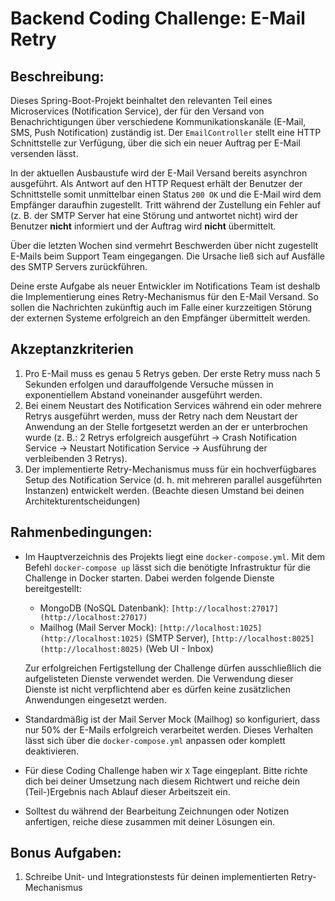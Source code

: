 # Backend Coding Challenge: E-Mail Retry

## Beschreibung:

Dieses Spring-Boot-Projekt beinhaltet den relevanten Teil eines Microservices (Notification Service), der für den Versand von Benachrichtigungen über verschiedene Kommunikationskanäle (E-Mail, SMS, Push Notification) zuständig ist. Der `EmailController` stellt eine HTTP Schnittstelle zur Verfügung, über die sich ein neuer Auftrag per E-Mail versenden lässt.

In der aktuellen Ausbaustufe wird der E-Mail Versand bereits asynchron ausgeführt. Als Antwort auf den HTTP Request erhält der Benutzer der Schnittstelle somit unmittelbar einen Status `200 OK` und die E-Mail wird dem Empfänger daraufhin zugestellt. Tritt während der Zustellung ein Fehler auf (z. B. der SMTP Server hat eine Störung und antwortet nicht) wird der Benutzer **nicht** informiert und der Auftrag wird **nicht** übermittelt. 

Über die letzten Wochen sind vermehrt Beschwerden über nicht zugestellt E-Mails beim Support Team eingegangen. Die Ursache ließ sich auf Ausfälle des SMTP Servers zurückführen. 

Deine erste Aufgabe als neuer Entwickler im Notifications Team ist deshalb die Implementierung eines Retry-Mechanismus für den E-Mail Versand. So sollen die Nachrichten zukünftig auch im Falle einer kurzzeitigen Störung der externen Systeme erfolgreich an den Empfänger übermittelt werden.

## Akzeptanzkriterien

1. Pro E-Mail muss es genau 5 Retrys geben. Der erste Retry muss nach 5 Sekunden erfolgen und darauffolgende Versuche müssen in exponentiellem Abstand voneinander ausgeführt werden.
2. Bei einem Neustart des Notification Services während ein oder mehrere Retrys ausgeführt werden, muss der Retry nach dem Neustart der Anwendung an der Stelle fortgesetzt werden an der er unterbrochen wurde (z. B.: 2 Retrys erfolgreich ausgeführt → Crash Notification Service → Neustart Notification Service → Ausführung der verbleibenden 3 Retrys).
3. Der implementierte Retry-Mechanismus muss für ein hochverfügbares Setup des Notification Service (d. h. mit mehreren parallel ausgeführten Instanzen) entwickelt werden. (Beachte diesen Umstand bei deinen Architekturentscheidungen)

## Rahmenbedingungen:

- Im Hauptverzeichnis des Projekts liegt eine `docker-compose.yml`. Mit dem Befehl `docker-compose up` lässt sich die benötigte Infrastruktur für die Challenge in Docker starten. 
Dabei werden folgende Dienste bereitgestellt:
    - MongoDB (NoSQL Datenbank): `[http://localhost:27017](http://localhost:27017)`
    - Mailhog (Mail Server Mock): `[http://localhost:1025](http://localhost:1025)` (SMTP Server), `[http://localhost:8025](http://localhost:8025)` (Web UI - Inbox)

    Zur erfolgreichen Fertigstellung der Challenge dürfen ausschließlich die aufgelisteten Dienste verwendet werden. Die Verwendung dieser Dienste ist nicht verpflichtend aber es dürfen keine zusätzlichen Anwendungen eingesetzt werden.

- Standardmäßig ist der Mail Server Mock (Mailhog) so konfiguriert, dass nur 50% der E-Mails erfolgreich verarbeitet werden. Dieses Verhalten lässt sich über die `docker-compose.yml` anpassen oder komplett deaktivieren.
- Für diese Coding Challenge haben wir `X` Tage eingeplant. Bitte richte dich bei deiner Umsetzung nach diesem Richtwert und reiche dein (Teil-)Ergebnis nach Ablauf dieser Arbeitszeit ein.
- Solltest du während der Bearbeitung Zeichnungen oder Notizen anfertigen, reiche diese zusammen mit deiner Lösungen ein.

## Bonus Aufgaben:

1. Schreibe Unit- und Integrationstests für deinen implementierten Retry-Mechanismus
